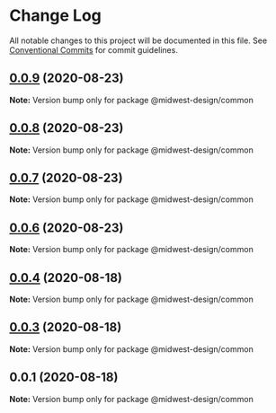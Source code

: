 # Change Log

All notable changes to this project will be documented in this file.
See [Conventional Commits](https://conventionalcommits.org) for commit guidelines.

## [0.0.9](https://github.com/splitinfinities/midwest/compare/v0.0.8...v0.0.9) (2020-08-23)

**Note:** Version bump only for package @midwest-design/common





## [0.0.8](https://github.com/splitinfinities/midwest/compare/v0.0.7...v0.0.8) (2020-08-23)

**Note:** Version bump only for package @midwest-design/common





## [0.0.7](https://github.com/splitinfinities/midwest/compare/v0.0.6...v0.0.7) (2020-08-23)

**Note:** Version bump only for package @midwest-design/common





## [0.0.6](https://github.com/splitinfinities/midwest/compare/v0.0.5...v0.0.6) (2020-08-23)

**Note:** Version bump only for package @midwest-design/common





## [0.0.4](https://github.com/splitinfinities/midwest/compare/v0.0.3...v0.0.4) (2020-08-18)

**Note:** Version bump only for package @midwest-design/common





## [0.0.3](https://github.com/splitinfinities/midwest/compare/v0.0.1...v0.0.3) (2020-08-18)

**Note:** Version bump only for package @midwest-design/common





## 0.0.1 (2020-08-18)

**Note:** Version bump only for package @midwest-design/common
